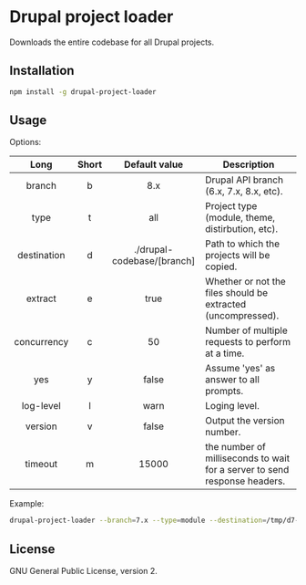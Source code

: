# Drupal project loader

Downloads the entire codebase for all Drupal projects.

## Installation
```bash
npm install -g drupal-project-loader
```

## Usage

Options:

Long | Short | Default value |Description
:----:|:-----:|:-------:|-----------
branch| b | 8.x | Drupal API branch (6.x, 7.x, 8.x, etc).
type  | t  | all  | Project type (module, theme, distirbution, etc).
destination | d | ./drupal-codebase/[branch] | Path to which the projects will be copied.
extract | e | true |  Whether or not the files should be extracted (uncompressed).
concurrency | c | 50 | Number of multiple requests to perform at a time.
yes | y | false |  Assume 'yes' as answer to all prompts.
log-level | l | warn | Loging level.
version | v | false | Output the version number.
timeout | m | 15000 | the number of milliseconds to wait for a server to send response headers.

Example:
```bash
drupal-project-loader --branch=7.x --type=module --destination=/tmp/d7-modules --extract=0 --yes
```

## License
GNU General Public License, version 2.
